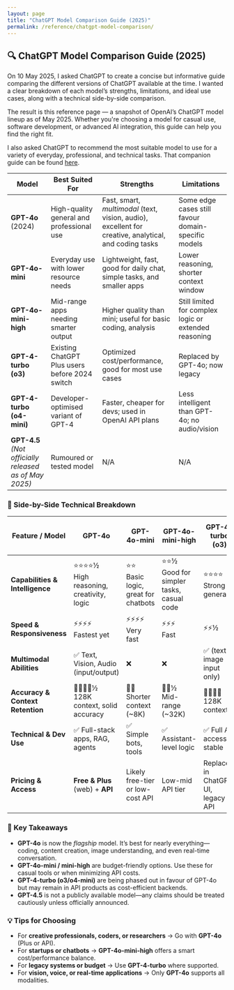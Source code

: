 ```yaml
---
layout: page
title: "ChatGPT Model Comparison Guide (2025)"
permalink: /reference/chatgpt-model-comparison/
---
```


## 🔍 ChatGPT Model Comparison Guide (2025)


On 10 May 2025,
I asked ChatGPT to create a concise but informative guide comparing
the different versions of ChatGPT available at the time.
I wanted a clear breakdown of each model’s strengths, limitations, and ideal use cases,
along with a technical side-by-side comparison.

The result is this reference page — a snapshot of OpenAI’s ChatGPT model lineup as of May 2025.
Whether you're choosing a model for casual use, software development, or advanced AI integration,
this guide can help you find the right fit.

I also asked ChatGPT to recommend the most suitable model to use for
a variety of everyday, professional, and technical tasks.
That companion guide can be found [here](/reference/chatgpt-model-recommendations/).

<table class="model-comparison">
<thead>
<tr>
  <th>Model</th>
  <th>Best Suited For</th>
  <th>Strengths</th>
  <th>Limitations</th>
</tr>
</thead>
<tbody>
<tr>
  <td><strong>GPT-4o</strong> (2024)</td>
  <td>High-quality general and professional use</td>
  <td>Fast, smart, <em>multimodal</em> (text, vision, audio), excellent for creative, analytical, and coding tasks</td>
  <td>Some edge cases still favour domain-specific models</td>
</tr>
<tr>
  <td><strong>GPT-4o-mini</strong></td>
  <td>Everyday use with lower resource needs</td>
  <td>Lightweight, fast, good for daily chat, simple tasks, and smaller apps</td>
  <td>Lower reasoning, shorter context window</td>
</tr>
<tr>
  <td><strong>GPT-4o-mini-high</strong></td>
  <td>Mid-range apps needing smarter output</td>
  <td>Higher quality than mini; useful for basic coding, analysis</td>
  <td>Still limited for complex logic or extended reasoning</td>
</tr>
<tr>
  <td><strong>GPT-4-turbo (o3)</strong></td>
  <td>Existing ChatGPT Plus users before 2024 switch</td>
  <td>Optimized cost/performance, good for most use cases</td>
  <td>Replaced by GPT-4o; now legacy</td>
</tr>
<tr>
  <td><strong>GPT-4-turbo (o4-mini)</strong></td>
  <td>Developer-optimised variant of GPT-4</td>
  <td>Faster, cheaper for devs; used in OpenAI API plans</td>
  <td>Less intelligent than GPT-4o; no audio/vision</td>
</tr>
<tr>
  <td><strong>GPT-4.5</strong> <em>(Not officially released as of May 2025)</em></td>
  <td>Rumoured or tested model</td>
  <td>N/A</td>
  <td>N/A</td>
</tr>
</tbody>
</table>

### 🔧 Side-by-Side Technical Breakdown

<table class="model-comparison">
<thead>
<tr>
  <th>Feature / Model</th>
  <th><strong>GPT-4o</strong></th>
  <th><strong>GPT-4o-mini</strong></th>
  <th><strong>GPT-4o-mini-high</strong></th>
  <th><strong>GPT-4-turbo (o3)</strong></th>
  <th><strong>GPT-4-turbo (o4-mini)</strong></th>
</tr>
</thead>
<tbody>
<tr>
  <td><strong>Capabilities & Intelligence</strong></td>
  <td>⭐⭐⭐⭐½ <br>High reasoning, creativity, logic</td>
  <td>⭐⭐<br>Basic logic, great for chatbots</td>
  <td>⭐⭐½<br>Good for simpler tasks, casual code</td>
  <td>⭐⭐⭐⭐<br>Strong generalist</td>
  <td>⭐⭐½<br>Balanced cost-efficiency</td>
</tr>
<tr>
  <td><strong>Speed & Responsiveness</strong></td>
  <td>⚡⚡⚡⚡<br>Fastest yet</td>
  <td>⚡⚡⚡⚡<br>Very fast</td>
  <td>⚡⚡⚡<br>Fast</td>
  <td>⚡⚡½</td>
  <td>⚡⚡⚡</td>
</tr>
<tr>
  <td><strong>Multimodal Abilities</strong></td>
  <td>✅ Text, Vision, Audio (input/output)</td>
  <td>❌</td>
  <td>❌</td>
  <td>✅ (text + image input only)</td>
  <td>❌</td>
</tr>
<tr>
  <td><strong>Accuracy & Context Retention</strong></td>
  <td>🧠🧠🧠🧠½<br>128K context, solid accuracy</td>
  <td>🧠🧠<br>Shorter context (~8K)</td>
  <td>🧠🧠½<br>Mid-range (~32K)</td>
  <td>🧠🧠🧠🧠<br>128K context</td>
  <td>🧠🧠½<br>Likely shorter</td>
</tr>
<tr>
  <td><strong>Technical & Dev Use</strong></td>
  <td>✅ Full-stack apps, RAG, agents</td>
  <td>✅ Simple bots, tools</td>
  <td>✅ Assistant-level logic</td>
  <td>✅ Full API access, stable</td>
  <td>✅ API-focused, good for scale</td>
</tr>
<tr>
  <td><strong>Pricing & Access</strong></td>
  <td><strong>Free & Plus</strong> (web) + <strong>API</strong></td>
  <td>Likely free-tier or low-cost API</td>
  <td>Low-mid API tier</td>
  <td>Replaced in ChatGPT UI, legacy API</td>
  <td>API only (OpenAI backend use)</td>
</tr>
</tbody>
</table>

### 🔑 Key Takeaways

* **GPT-4o** is now the *flagship* model. It’s best for nearly everything—coding, content creation, image understanding, and even real-time conversation.
* **GPT-4o-mini / mini-high** are budget-friendly options. Use these for casual tools or when minimizing API costs.
* **GPT-4-turbo (o3/o4-mini)** are being phased out in favour of GPT-4o but may remain in API products as cost-efficient backends.
* **GPT-4.5** is not a publicly available model—any claims should be treated cautiously unless officially announced.

### 💡 Tips for Choosing

* For **creative professionals, coders, or researchers** → Go with **GPT-4o** (Plus or API).
* For **startups or chatbots** → **GPT-4o-mini-high** offers a smart cost/performance balance.
* For **legacy systems or budget** → Use **GPT-4-turbo** where supported.
* For **vision, voice, or real-time applications** → Only **GPT-4o** supports all modalities.

